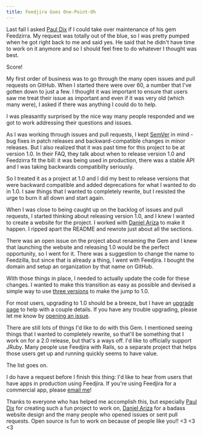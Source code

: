 ```yaml
---
title: Feedjira Goes One-Point-Oh
---
```


Last fall I asked [Paul Dix][p] if I could take over maintenance of his gem
Feedzirra. My request was totally out of the blue, so I was pretty pumped when
he got right back to me and said yes. He said that he didn't have time to work
on it anymore and so I should feel free to do whatever I thought was best.

[p]: http://www.pauldix.net

Score!

My first order of business was to go through the many open issues and pull
requests on GitHub. When I started there were over 60, a number that I've gotten
down to just a few. I thought it was important to ensure that users saw me treat
their issue as important and even if it was very old (which many were), I asked
if there was anything I could do to help.

I was pleasantly surprised by the nice way many people responded and we got to
work addressing their questions and issues.

As I was working through issues and pull requests, I kept [SemVer][s] in mind -
bug fixes in patch releases and backward-compatible changes in minor releases.
But I also realized that it was past time for this project to be at version 1.0.
In their FAQ, they talk about when to release version 1.0 and Feedzirra fit the
bill: it was being used in production, there was a stable API and I was taking
backwards compatibilty seriously.

[s]: http://semver.org

So I treated it as a project at 1.0 and I did my best to release versions that
were backward compatible and added deprecations for what I wanted to do in 1.0.
I saw things that I wanted to completely rewrite, but I resisted the urge to
burn it all down and start again.

When I was close to being caught up on the backlog of issues and pull requests,
I started thinking about releasing version 1.0, and I knew I wanted to create a
website for the project. I worked with [Daniel Ariza][d] to make it happen. I
ripped apart the README and rewrote just about all the sections.

[d]: http://danielariza.com

There was an open issue on the project about renaming the Gem and I knew that
launching the website and releasing 1.0 would be the perfect opportunity, so I
went for it. There was a suggestion to change the name to Feedzilla, but since
that is already a thing, I went with Feedjira. I bought the domain and setup an
organization by that name on GitHub.

With those things in place, I needed to actually update the code for these
changes. I wanted to make this transition as easy as possible and devised a
simple way to use [three versions][v] to make the jump to 1.0.

[v]: /versions.html

For most users, upgrading to 1.0 should be a breeze, but I have an [upgrade
page][u] to help with a couple details. If you have any trouble upgrading,
please let me know by [opening an issue][i].

[u]: /upgrading.html
[i]: path/to/github/issues.html

There are still lots of things I'd like to do with this Gem. I mentioned seeing
things that I wanted to completely rewrite, so that'll be something that I work
on for a 2.0 release, but that's a ways off. I'd like to officially support
JRuby. Many people use Feedjira with Rails, so a separate project that helps
those users get up and running quickly seems to have value.

The list goes on.

I do have a request before I finish this thing: I'd like to hear from users that
have apps in production using Feedjira. If you're using Feedjira for a
commercial app, please [email me][e]!

[e]: feedjira@gmail.com

Thanks to everyone who has helped me accomplish this, but especially [Paul
Dix][p] for creating such a fun project to work on, [Daniel Ariza][d] for a
badass website design and the many people who opened issues or sent pull
requests. Open source is fun to work on because of people like you!! <3 <3 <3
